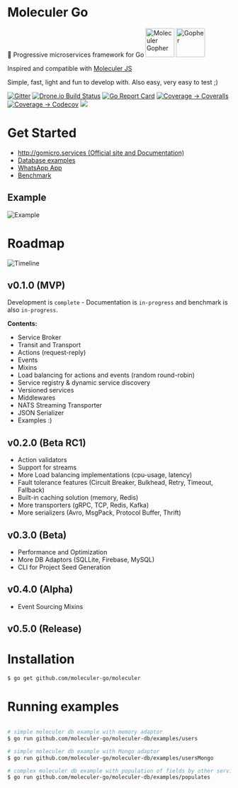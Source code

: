 # Moleculer Go

🚀 Progressive microservices framework for Go
<img src="https://moleculer-go-site.herokuapp.com/images/moleculer-gopher-no-bg.png" alt="Moleculer Gopher" height="65"/>
<img src="https://golang.org/doc/gopher/frontpage.png" alt="Gopher" height="65"/>

Inspired and compatible with [Moleculer JS](https://github.com/moleculerjs/moleculer)

Simple, fast, light and fun to develop with. Also easy, very easy to test ;)

[![Gitter](https://badges.gitter.im/moleculer-go/community.svg)](https://gitter.im/moleculer-go/community?utm_source=badge&utm_medium=badge&utm_campaign=pr-badge)
[![Drone.io Build Status](https://cloud.drone.io/api/badges/moleculer-go/moleculer/status.svg)](https://cloud.drone.io/moleculer-go/moleculer)
[![Go Report Card](https://goreportcard.com/badge/github.com/moleculer-go/moleculer)](https://goreportcard.com/report/github.com/moleculer-go/moleculer)
[![Coverage -> Coveralls](https://coveralls.io/repos/github/moleculer-go/moleculer/badge.svg?branch=master)](https://coveralls.io/github/moleculer-go/moleculer?branch=master)
[![Coverage -> Codecov](https://codecov.io/gh/moleculer-go/moleculer/branch/develop/graph/badge.svg)](https://codecov.io/gh/moleculer-go/moleculer)
<a href="https://app.fossa.com/projects/git%2Bgithub.com%2Fmoleculer-go%2Fmoleculer?ref=badge_shield" alt="FOSSA Status"><img src="https://app.fossa.com/api/projects/git%2Bgithub.com%2Fmoleculer-go%2Fmoleculer.svg?type=shield"/></a>

# Get Started

- [http://gomicro.services (Official site and Documentation)](http://gomicro.services)
- [Database examples](https://moleculer-go-site.herokuapp.com/docs/0.1/moleculer-db.html)
- [WhatsApp App](https://github.com/moleculer-go/example-whatsapp)
- [Benchmark](https://github.com/moleculer-go/benchmark)

## Example

![Example](https://moleculer-go-site.herokuapp.com/images/main-example.png)

# Roadmap

![Timeline](https://moleculer-go-site.herokuapp.com/images/timeline.png)

## v0.1.0 (MVP)

Development is `complete` - Documentation is `in-progress` and benchmark is also `in-progress`.

**Contents:**

- Service Broker
- Transit and Transport
- Actions (request-reply)
- Events
- Mixins
- Load balancing for actions and events (random round-robin)
- Service registry & dynamic service discovery
- Versioned services
- Middlewares
- NATS Streaming Transporter
- JSON Serializer
- Examples :)

## v0.2.0 (Beta RC1)

- Action validators
- Support for streams
- More Load balancing implementations (cpu-usage, latency)
- Fault tolerance features (Circuit Breaker, Bulkhead, Retry, Timeout, Fallback)
- Built-in caching solution (memory, Redis)
- More transporters (gRPC, TCP, Redis, Kafka)
- More serializers (Avro, MsgPack, Protocol Buffer, Thrift)

## v0.3.0 (Beta)

- Performance and Optimization
- More DB Adaptors (SQLLite, Firebase, MySQL)
- CLI for Project Seed Generation

## v0.4.0 (Alpha)

- Event Sourcing Mixins

## v0.5.0 (Release)

# Installation

```bash
$ go get github.com/moleculer-go/moleculer
```

# Running examples

```bash

# simple moleculer db example with memory adaptor
$ go run github.com/moleculer-go/moleculer-db/examples/users

# simple moleculer db example with Mongo adaptor
$ go run github.com/moleculer-go/moleculer-db/examples/usersMongo

# complex moleculer db example with population of fields by other services
$ go run github.com/moleculer-go/moleculer-db/examples/populates


```
